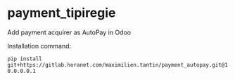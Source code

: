 # payment_tipiregie
Add payment acquirer as AutoPay in Odoo

Installation command:

`pip install git+https://gitlab.horanet.com/maximilien.tantin/payment_autopay.git@10.0.0.0.1`
